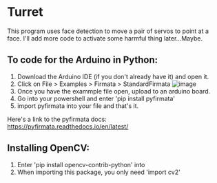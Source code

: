 # Turret
 This program uses face detection to move a pair of servos to point at a face.
 I'll add more code to activate some harmful thing later...Maybe.
 

## To code for the Arduino in Python:  
 1) Download the Arduino IDE (if you don't already have it) and open it.
 2) Click on File > Examples > Firmata > StandardFirmata
 ![image](https://user-images.githubusercontent.com/67160289/169120878-b4f5e704-73fc-4431-b070-2679d942f5c7.png)
 3) Once you have the exammple file open, upload to an arduino board.
 4) Go into your powershell and enter 'pip install pyfirmata'
 5) import pyfirmata into your file and that's it.

 Here's a link to the pyfirmata docs: https://pyfirmata.readthedocs.io/en/latest/
 
 ## Installing OpenCV:
  1) Enter 'pip install opencv-contrib-python' into 
  2) When importing this package, you only need 'import cv2'
